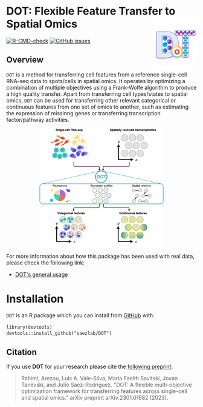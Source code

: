 # DOT: Flexible Feature Transfer to Spatial Omics <img src="man/figures/DOT_icon.png" align="right" height = "139">

<!-- badges: start -->
[![R-CMD-check](https://github.com/saezlab/DOT/actions/workflows/R-CMD-check.yaml/badge.svg)](https://github.com/saezlab/DOT/actions/workflows/R-CMD-check.yaml)
[![GitHub issues](https://img.shields.io/github/issues/saezlab/DOT)](https://github.com/saezlab/DOT/issues)

<!-- badges: end -->

## Overview

`DOT` is a method for transferring cell features from a reference single-cell RNA-seq data to spots/cells in spatial omics. It operates by optimizing a combination of multiple objectives using a Frank-Wolfe algorithm to produce a high quality transfer. Apart from transferring cell types/states to spatial omics, `DOT` can be used for transferring other relevant categorical or continuous features from one set of omics to another, such as estimating the expression of missinng genes or transferring transcription factor/pathway activities.


<p align="center" width="100%">
    <img src="man/figures/overview.png" align="center" width="65%">
</p>

For more information about how this package has been used with real data, please check the following link:

- [DOT's general usage](https://saezlab.github.io/DOT/articles/general.html)

# Installation
`DOT` is an R package which you can install from [GitHub](https://github.com/) with:

```{r github_install, eval=FALSE}
library(devtools)
devtools::install_github("saezlab/DOT")
```

## Citation
If you use **DOT** for your research please cite the [following preprint](https://arxiv.org/abs/2301.01682): 

> Rahimi, Arezou, Luis A. Vale-Silva, Maria Faelth Savitski, Jovan Tanevski, and Julio Saez-Rodriguez. "DOT: A flexible multi-objective optimization framework for transferring features across single-cell and spatial omics." arXiv preprint arXiv:2301.01682 (2023).

